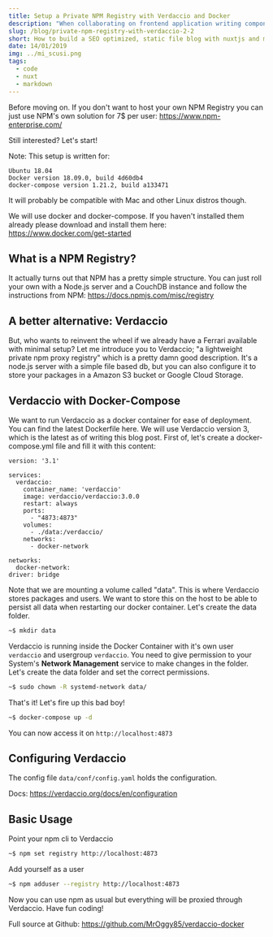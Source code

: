 ```yaml
---
title: Setup a Private NPM Registry with Verdaccio and Docker
description: "When collaborating on frontend application writing component libraries our companies doesn't always want to share that code with the community (boo!). Using package managers like npm and yarn is really powerful to handle our third party code. When working locally it's easy to use npm link or yarn link for ease of development. Then when we want to use our library with our application we need to provide a repo link with a tag and auth token (ugly and unsafe!). Let's do it proper by publishing our library to our own NPM registry instead! And also get an additional cache layer in case NPM is down..."
slug: /blog/private-npm-registry-with-verdaccio-2-2
short: How to build a SEO optimized, static file blog with nuxtjs and markdown files. Including a sitemap.xml and catagory or tag pages.
date: 14/01/2019
img: ../mi_scusi.png
tags:
  - code
  - nuxt
  - markdown
---
```


Before moving on. If you don't want to host your own NPM Registry you can just use NPM's own solution for 7$ per user: https://www.npm-enterprise.com/

Still interested? Let's start!

Note: This setup is written for:
```
Ubuntu 18.04
Docker version 18.09.0, build 4d60db4
docker-compose version 1.21.2, build a133471
```
It will probably be compatible with Mac and other Linux distros though.

We will use docker and docker-compose. If you haven't installed them already please download and install them here: https://www.docker.com/get-started

## What is a NPM Registry?
It actually turns out that NPM has a pretty simple structure. You can just roll your own with a Node.js server and a CouchDB instance and follow the instructions from NPM: https://docs.npmjs.com/misc/registry

## A better alternative: Verdaccio
But, who wants to reinvent the wheel if we already have a Ferrari available with minimal setup? Let me introduce you to Verdaccio; "a lightweight private npm proxy registry" which is a pretty damn good description. It's a node.js server with a simple file based db, but you can also configure it to store your packages in a Amazon S3 bucket or Google Cloud Storage.

## Verdaccio with Docker-Compose
We want to run Verdaccio as a docker container for ease of deployment. You can find the latest Dockerfile here. We will use Verdaccio version 3, which is the latest as of writing this blog post. First of, let's create a docker-compose.yml file and fill it with this content:

```docker
version: '3.1'

services:
  verdaccio:
    container_name: 'verdaccio'
    image: verdaccio/verdaccio:3.0.0
    restart: always
    ports:
      - "4873:4873"
    volumes:
      - ./data:/verdaccio/
    networks:
      - docker-network

networks:
  docker-network:
driver: bridge
```

Note that we are mounting a volume called "data". This is where Verdaccio stores packages and users. We want to store this on the host to be able to persist all data when restarting our docker container. Let's create the data folder.

```sh
~$ mkdir data
```

Verdaccio is running inside the Docker Container with it's own user `verdaccio` and usergroup `verdaccio`. You need to give permission to your System's **Network Management** service to make changes in the folder. Let's create the data folder and set the correct permissions.

```sh
~$ sudo chown -R systemd-network data/
```

That's it! Let's fire up this bad boy!

```sh
~$ docker-compose up -d
```

You can now access it on `http://localhost:4873`

## Configuring Verdaccio
The config file `data/conf/config.yaml` holds the configuration.

Docs: https://verdaccio.org/docs/en/configuration

## Basic Usage
Point your npm cli to Verdaccio

```sh
~$ npm set registry http://localhost:4873
```

Add yourself as a user

```sh
~$ npm adduser --registry http://localhost:4873
```
Now you can use npm as usual but everything will be proxied through Verdaccio. Have fun coding!

Full source at Github: https://github.com/MrOggy85/verdaccio-docker
